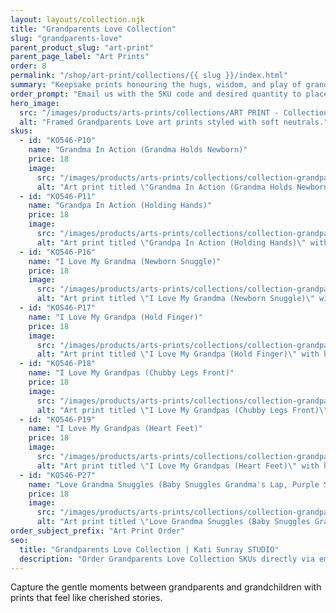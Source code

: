 ```yaml
---
layout: layouts/collection.njk
title: "Grandparents Love Collection"
slug: "grandparents-love"
parent_product_slug: "art-print"
parent_page_label: "Art Prints"
order: 8
permalink: "/shop/art-print/collections/{{ slug }}/index.html"
summary: "Keepsake prints honouring the hugs, wisdom, and play of grandparents."
order_prompt: "Email us with the SKU code and desired quantity to place your order."
hero_image:
  src: "/images/products/arts-prints/collections/ART PRINT - Collection ‘Grandparents love’.jpg"
  alt: "Framed Grandparents Love art prints styled with soft neutrals."
skus:
  - id: "KO546-P10"
    name: "Grandma In Action (Grandma Holds Newborn)"
    price: 18
    image:
      src: "/images/products/arts-prints/collections/collection-grandparents-love/KO546-P10_Art print 8.5x11_Collection Grandparents Love_Grandma in action_Grandma holds newborn_orange.jpg"
      alt: "Art print titled \"Grandma In Action (Grandma Holds Newborn)\" with grandma holds newborn orange illustration."
  - id: "KO546-P11"
    name: "Grandpa In Action (Holding Hands)"
    price: 18
    image:
      src: "/images/products/arts-prints/collections/collection-grandparents-love/KO546-P11_Art print 8.5x11_Collection Grandparents Love_Grandpa in Action_holding hands_gray green colored.jpg"
      alt: "Art print titled \"Grandpa In Action (Holding Hands)\" with holding hands gray green colored illustration."
  - id: "KO546-P16"
    name: "I Love My Grandma (Newborn Snuggle)"
    price: 18
    image:
      src: "/images/products/arts-prints/collections/collection-grandparents-love/KO546-P16_Art print 8.5x11_Collection Grandparents Love_I love my grandma_newborn snuggle_Orange coloured.jpg"
      alt: "Art print titled \"I Love My Grandma (Newborn Snuggle)\" with newborn snuggle orange coloured illustration."
  - id: "KO546-P17"
    name: "I Love My Grandpa (Hold Finger)"
    price: 18
    image:
      src: "/images/products/arts-prints/collections/collection-grandparents-love/KO546-P17_Art print 8.5x11_Collection Grandparents Love_I love my grandpa_hold finger_Orange coloured.jpg"
      alt: "Art print titled \"I Love My Grandpa (Hold Finger)\" with hold finger orange coloured illustration."
  - id: "KO546-P18"
    name: "I Love My Grandpas (Chubby Legs Front)"
    price: 18
    image:
      src: "/images/products/arts-prints/collections/collection-grandparents-love/KO546-P18_Art print 8.5x11_Collection Grandparents Love_I love my grandpas_chubby legs front_yellow coloured.jpg"
      alt: "Art print titled \"I Love My Grandpas (Chubby Legs Front)\" with chubby legs front yellow coloured illustration."
  - id: "KO546-P19"
    name: "I Love My Grandpas (Heart Feet)"
    price: 18
    image:
      src: "/images/products/arts-prints/collections/collection-grandparents-love/KO546-P19_Art print 8.5x11_Collection Grandparents Love_I love my grandpas_heart feet_Blue coloured.jpg"
      alt: "Art print titled \"I Love My Grandpas (Heart Feet)\" with heart feet blue coloured illustration."
  - id: "KO546-P27"
    name: "Love Grandma Snuggles (Baby Snuggles Grandma's Lap, Purple Sky)"
    price: 18
    image:
      src: "/images/products/arts-prints/collections/collection-grandparents-love/KO546-P27_Art print 8.5x11_Collection Grandparents Love_Love Grandma Snuggles - Baby Snuggles Grandma'S Lap - Purple Sky.jpg"
      alt: "Art print titled \"Love Grandma Snuggles (Baby Snuggles Grandma's Lap, Purple Sky)\" from the Grandparents Love Collection."
order_subject_prefix: "Art Print Order"
seo:
  title: "Grandparents Love Collection | Kati Sunray STUDIO"
  description: "Order Grandparents Love Collection SKUs directly via email."
---
```


Capture the gentle moments between grandparents and grandchildren with prints that feel like cherished stories.
